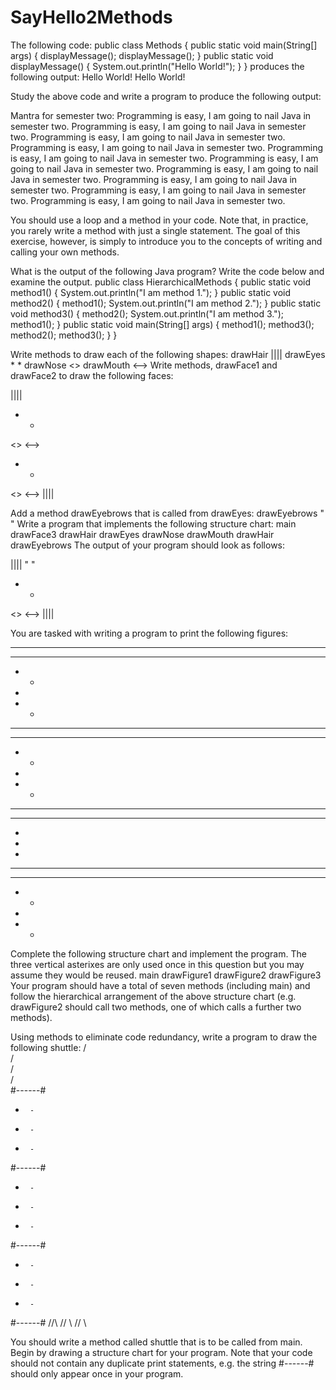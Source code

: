 # SayHello2Methods

The following code:
public class Methods {
public static void main(String[] args) {
displayMessage();
displayMessage();
}
public static void displayMessage() {
System.out.println("Hello World!");
}
}
produces the following output:
Hello World!
Hello World!

Study the above code and write a program to produce the following output:

Mantra for semester two:
Programming is easy, I am going to nail Java in semester two.
Programming is easy, I am going to nail Java in semester two.
Programming is easy, I am going to nail Java in semester two.
Programming is easy, I am going to nail Java in semester two.
Programming is easy, I am going to nail Java in semester two.
Programming is easy, I am going to nail Java in semester two.
Programming is easy, I am going to nail Java in semester two.
Programming is easy, I am going to nail Java in semester two.
Programming is easy, I am going to nail Java in semester two.
Programming is easy, I am going to nail Java in semester two.

You should use a loop and a method in your code. Note that, in practice, you rarely
write a method with just a single statement. The goal of this exercise, however, is simply
to introduce you to the concepts of writing and calling your own methods.

What is the output of the following Java program? Write the code below and examine
the output.
public class HierarchicalMethods
{
public static void method1()
{
System.out.println("I am method 1.");
}
public static void method2()
{
method1();
System.out.println("I am method 2.");
}
public static void method3()
{
method2();
System.out.println("I am method 3.");
method1();
}
public static void main(String[] args)
{
method1();
method3();
method2();
method3();
}
}

Write methods to draw each of the following shapes:
drawHair  ||||
drawEyes  * *
drawNose  <>
drawMouth <-->
Write methods, drawFace1 and drawFace2 to draw the following faces:

||||
* *
<>
<-->

* *
<>
<-->
||||

Add a method drawEyebrows that is called from drawEyes:
drawEyebrows " "
Write a program that implements the following structure chart:
main
drawFace3
drawHair drawEyes drawNose drawMouth drawHair
drawEyebrows
The output of your program should look as follows:

||||
" "
* *
<>
<-->
||||

You are tasked with writing a program to print the following figures:
*****
*****
 * *
  *
 * *
*****
*****
 * *
  *
 * *
*****
*****
  *
  *
  *
*****
*****
 * *
  *
 * *
Complete the following structure chart and implement the program. The three vertical
asterixes are only used once in this question but you may assume they would be reused.
main
drawFigure1 drawFigure2 drawFigure3
Your program should have a total of seven methods (including main) and follow the
hierarchical arrangement of the above structure chart (e.g. drawFigure2 should call two
methods, one of which calls a further two methods).

Using methods to eliminate code redundancy, write a program to draw the following
shuttle:
   /\
  /  \
 /    \
/      \
#------#
-      -
-      -
-      -
#------#
-      -
-      -
-      -
#------#
-      -
-      -
-      -
#------#
  //\\
 //  \\
//    \\

You should write a method called shuttle that is to be called from main. Begin by
drawing a structure chart for your program.
Note that your code should not contain any duplicate print statements, e.g. the string
#------# should only appear once in your program.
